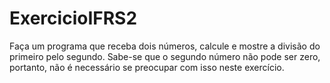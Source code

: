 # ExercicioIFRS2
Faça um programa que receba dois números, calcule e mostre a divisão do primeiro pelo segundo. Sabe-se que o segundo número não pode ser zero, portanto, não é necessário se preocupar com isso neste exercício.
